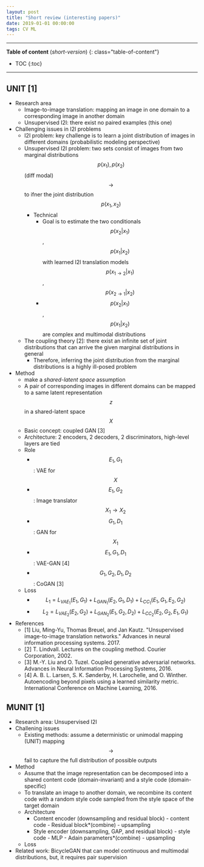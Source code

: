 ```yaml
---
layout: post
title: "Short review (interesting papers)"
date: 2019-01-01 00:00:00
tags: CV ML
---
```


<!--more-->

---

**Table of content** (*short-version*)
{: class="table-of-content"}
* TOC
{:toc}

---

## UNIT [1]

- Research area
  - Image-to-image translation: mapping an image in one domain to a corresponding image in another domain
  - Unsupervised I2I: there exist no paired examples (this one)
- Challenging issues in I2I problems
  - I2I problem: key challenge is to learn a joint distribution of images in different domains (probabilistic modeling perspective)
  - Unsupervised I2I problem: two sets consist of images from two marginal distributions $$p(x_1),p(x_2)$$ (diff modal) $$\rightarrow$$ to ifner the joint distribution $$p(x_1,x_2)$$
    - Technical
      - Goal is to estimate the two conditionals $$p(x_2 | x_1)$$, $$p(x_1 | x_2)$$ with learned I2I translation models $$p(x_{1 \rightarrow 2} | x_1)$$, $$p(x_{2 \rightarrow 1} | x_2)$$
      - $$p(x_2 | x_1)$$, $$p(x_1 | x_2)$$ are complex and multimodal distributions
  - The coupling theory [2]: there exist an infinite set of joint distributions that can arrive the given marginal distributions in general
    - Therefore, inferring the joint distribution from the marginal distributions is a highly ill-posed problem
- Method 
  - make a *shared-latent space* assumption
  - A pair of corresponding images in different domains can be mapped to a same latent representation $$z$$ in a shared-latent space $$X$$
  - Basic concept: coupled GAN [3]
  - Architecture: 2 encoders, 2 decoders, 2 discriminators, high-level layers are tied
  - Role
    - $${E_1, G_1}$$: VAE for $$X$$
    - $${E_1, G_2}$$: Image translator $$X_1 \rightarrow X_2$$
    - $${G_1, D_1}$$: GAN for $$X_1$$
    - $${E_1, G_1, D_1}$$: VAE-GAN [4]
    - $${G_1, G_2, D_1, D_2}$$: CoGAN [3]
  - Loss 
    - $$L_1 = L_{VAE_1}(E_1, G_1) + L_{GAN_1}(E_2, G_1, D_1)  + L_{CC_1}(E_1, G_1, E_2, G_2)$$
    - $$L_2 = L_{VAE_2}(E_2, G_2) + L_{GAN_2}(E_1, G_2, D_2)  + L_{CC_2}(E_2, G_2, E_1, G_1)$$
- References
  - [1] Liu, Ming-Yu, Thomas Breuel, and Jan Kautz. "Unsupervised image-to-image translation networks." Advances in neural information processing systems. 2017.
  - [2] T. Lindvall. Lectures on the coupling method. Courier Corporation, 2002.
  - [3] M.-Y. Liu and O. Tuzel. Coupled generative adversarial networks. Advances in Neural Information Processing Systems, 2016.
  - [4] A. B. L. Larsen, S. K. Sønderby, H. Larochelle, and O. Winther. Autoencoding beyond pixels using a
  learned similarity metric. International Conference on Machine Learning, 2016.
  
## MUNIT [1]

- Research area: Unsupervised I2I
- Challening issues
  - Existing methods: assume a deterministic or unimodal mapping (UNIT) mapping $$\rightarrow$$ fail to capture the full distribution of possible outputs
- Method
  - Assume that the image representation can be decomposed into a shared content code (domain-invariant) and a style code (domain-specific)
  - To translate an image to another domain, we recombine its content code with a random style code sampled from the style space of the target domain
  - Architecture
    - Content encoder (downsampling and residual block) - content code - Residual block*(combine) - upsampling
    - Style encoder (downsampling, GAP, and residual block) - style code - MLP - Adain parameters*(combine) - upsampling
  - Loss
- Related work: BicycleGAN that can model continuous and multimodal distributions, but, it requires pair supervision

